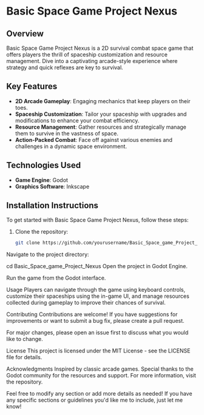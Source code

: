 # Basic Space Game Project Nexus

## Overview
Basic Space Game Project Nexus is a 2D survival combat space game that offers players the thrill of spaceship customization and resource management. Dive into a captivating arcade-style experience where strategy and quick reflexes are key to survival.

## Key Features
- **2D Arcade Gameplay**: Engaging mechanics that keep players on their toes.
- **Spaceship Customization**: Tailor your spaceship with upgrades and modifications to enhance your combat efficiency.
- **Resource Management**: Gather resources and strategically manage them to survive in the vastness of space.
- **Action-Packed Combat**: Face off against various enemies and challenges in a dynamic space environment.

## Technologies Used
- **Game Engine**: Godot
- **Graphics Software**: Inkscape

## Installation Instructions
To get started with Basic Space Game Project Nexus, follow these steps:

1. Clone the repository:
   ```bash
   git clone https://github.com/yourusername/Basic_Space_game_Project_Nexus.git
Navigate to the project directory:

cd Basic_Space_game_Project_Nexus
Open the project in Godot Engine.

Run the game from the Godot interface.

Usage
Players can navigate through the game using keyboard controls, customize their spaceships using the in-game UI, and manage resources collected during gameplay to improve their chances of survival.

Contributing
Contributions are welcome! If you have suggestions for improvements or want to submit a bug fix, please create a pull request.

For major changes, please open an issue first to discuss what you would like to change.

License
This project is licensed under the MIT License - see the LICENSE file for details.

Acknowledgments
Inspired by classic arcade games.
Special thanks to the Godot community for the resources and support.
For more information, visit the repository.


Feel free to modify any section or add more details as needed! If you have any specific sections or guidelines you'd like me to include, just let me know!
